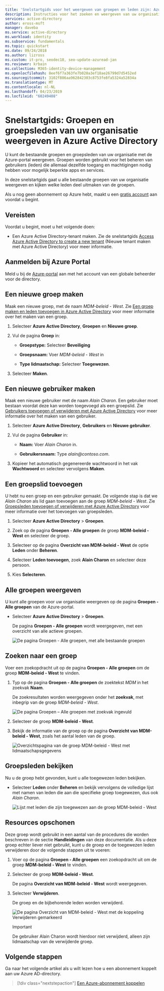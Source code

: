 ```yaml
---
title: 'Snelstartgids voor het weergeven van groepen en leden zijn: Azure Active Directory | Microsoft Docs'
description: Instructies voor het zoeken en weergeven van uw organisatiegroepen en hun toegewezen leden.
services: active-directory
author: eross-msft
manager: daveba
ms.service: active-directory
ms.workload: identity
ms.subservice: fundamentals
ms.topic: quickstart
ms.date: 09/24/2018
ms.author: lizross
ms.custom: it-pro, seodec18, seo-update-azuread-jan
ms.reviewer: krbain
ms.collection: M365-identity-device-management
ms.openlocfilehash: 8eef6f7a363fe7b020a3ef18ae26799d7d5452ed
ms.sourcegitcommit: 3102f886aa962842303c8753fe8fa5324a52834a
ms.translationtype: MT
ms.contentlocale: nl-NL
ms.lasthandoff: 04/23/2019
ms.locfileid: "60249408"
---
```

<!--As a brand-new Azure AD administrator, I need to view my organization’s groups along with the assigned members, so I can manage permissions to apps and services for people in my organization-->

# <a name="quickstart-view-your-organizations-groups-and-members-in-azure-active-directory"></a>Snelstartgids: Groepen en groepsleden van uw organisatie weergeven in Azure Active Directory
U kunt de bestaande groepen en groepsleden van uw organisatie met de Azure-portal weergeven. Groepen worden gebruikt voor het beheren van gebruikers (leden) die allemaal dezelfde toegang en machtigingen nodig hebben voor mogelijk beperkte apps en services.

In deze snelstartgids gaat u alle bestaande groepen van uw organisatie weergeven en kijken welke leden deel uitmaken van de groepen.

Als u nog geen abonnement op Azure hebt, maakt u een [gratis account](https://azure.microsoft.com/free/) aan voordat u begint. 

## <a name="prerequisites"></a>Vereisten
Voordat u begint, moet u het volgende doen:

- Een Azure Active Directory-tenant maken. Zie de snelstartgids [Access Azure Active Directory to create a new tenant](active-directory-access-create-new-tenant.md) (Nieuwe tenant maken met Azure Active Directory) voor meer informatie.

## <a name="sign-in-to-the-azure-portal"></a>Aanmelden bij Azure Portal
Meld u bij de [Azure-portal](https://portal.azure.com/) aan met het account van een globale beheerder voor de directory.

## <a name="create-a-new-group"></a>Een nieuwe groep maken 
Maak een nieuwe groep, met de naam _MDM-beleid - West_. Zie [Een groep maken en leden toevoegen in Azure Active Directory](active-directory-groups-create-azure-portal.md) voor meer informatie over het maken van een groep.

1. Selecteer **Azure Active Directory**, **Groepen** en **Nieuwe groep**.

2. Vul de pagina **Groep** in:
    
    - **Groepstype:** Selecteer **Beveiliging**
    
    - **Groepsnaam:** Voer _MDM-beleid - West_ in
    
    - **Type lidmaatschap:** Selecteer **Toegewezen**.

3. Selecteer **Maken**.

## <a name="create-a-new-user"></a>Een nieuwe gebruiker maken
Maak een nieuwe gebruiker met de naam _Alain Charon_. Een gebruiker moet bestaan voordat deze kan worden toegevoegd als een groepslid. Zie [Gebruikers toevoegen of verwijderen met Azure Active Directory](add-users-azure-active-directory.md) voor meer informatie over het maken van een gebruiker.

1. Selecteer **Azure Active Directory**, **Gebruikers** en **Nieuwe gebruiker**.

2. Vul de pagina **Gebruiker** in:

    - **Naam:** Voer _Alain Charon_ in.

    - **Gebruikersnaam:** Type *alain\@contoso.com*.

3. Kopieer het automatisch gegenereerde wachtwoord in het vak **Wachtwoord** en selecteer vervolgens **Maken**.

## <a name="add-a-group-member"></a>Een groepslid toevoegen
U hebt nu een groep en een gebruiker gemaakt. De volgende stap is dat we _Alain Charon_ als lid gaan toevoegen aan de groep _MDM-beleid - West_. Zie [Groepsleden toevoegen of verwijderen met Azure Active Directory](active-directory-groups-members-azure-portal.md) voor meer informatie over het toevoegen van groepsleden.

1. Selecteer **Azure Active Directory** > **Groepen**.

2. Zoek op de pagina **Groepen - Alle groepen** de groep **MDM-beleid - West** en selecteer de groep.

3. Selecteer op de pagina **Overzicht van MDM-beleid - West** de optie **Leden** onder **Beheren**.

4. Selecteer **Leden toevoegen**, zoek **Alain Charon** en selecteer deze persoon.

5. Kies **Selecteren**.

## <a name="view-all-groups"></a>Alle groepen weergeven
U kunt alle groepen voor uw organisatie weergeven op de pagina **Groepen - Alle groepen** van de Azure-portal.

- Selecteer **Azure Active Directory** > **Groepen**.

    De pagina **Groepen - Alle groepen** wordt weergegeven, met een overzicht van alle actieve groepen.

    ![De pagina Groepen - Alle groepen, met alle bestaande groepen](media/active-directory-groups-view-azure-portal/groups-all-groups-blade-with-all-groups.png)

## <a name="search-for-the-group"></a>Zoeken naar een groep
Voer een zoekopdracht uit op de pagina **Groepen - Alle groepen** om de groep **MDM-beleid - West** te vinden.

1. Typ op de pagina **Groepen - Alle groepen** de zoektekst _MDM_ in het zoekvak **Naam**.

    De zoekresultaten worden weergegeven onder het **zoekvak**, met inbegrip van de groep _MDM-beleid - West_.

    ![De pagina Groepen – Alle groepen met zoekvak ingevuld](media/active-directory-groups-view-azure-portal/search-for-specific-group.png)

3. Selecteer de groep **MDM-beleid - West**.

4. Bekijk de informatie van de groep op de pagina **Overzicht van MDM-beleid - West**, zoals het aantal leden van de groep.

    ![Overzichtspagina van de groep MDM-beleid - West met lidmaatschapsgegevens](media/active-directory-groups-view-azure-portal/group-overview-blade.png)

## <a name="view-group-members"></a>Groepsleden bekijken
Nu u de groep hebt gevonden, kunt u alle toegewezen leden bekijken.

- Selecteer **Leden** onder **Beheren** en bekijk vervolgens de volledige lijst met namen van leden die aan die specifieke groep toegewezen, dus ook _Alain Charon_.

    ![Lijst met leden die zijn toegewezen aan de groep MDM-beleid - West](media/active-directory-groups-view-azure-portal/groups-all-members.png)

## <a name="clean-up-resources"></a>Resources opschonen
Deze groep wordt gebruikt in een aantal van de procedures die worden beschreven in de sectie **Handleidingen** van deze documentatie. Als u deze groep echter liever niet gebruikt, kunt u de groep en de toegewezen leden verwijderen door de volgende stappen uit te voeren:

1. Voer op de pagina **Groepen - Alle groepen** een zoekopdracht uit om de groep **MDM-beleid - West** te vinden.

2.  Selecteer de groep **MDM-beleid - West**.

    De pagina **Overzicht van MDM-beleid - West** wordt weergegeven.

3. Selecteer **Verwijderen**.

    De groep en de bijbehorende leden worden verwijderd.

    ![De pagina Overzicht van MDM-beleid - West met de koppeling Verwijderen gemarkeerd](media/active-directory-groups-view-azure-portal/group-overview-blade-delete.png)

    >[!Important]
    >De gebruiker Alain Charon wordt hierdoor niet verwijderd, alleen zijn lidmaatschap van de verwijderde groep.

## <a name="next-steps"></a>Volgende stappen
Ga naar het volgende artikel als u wilt lezen hoe u een abonnement koppelt aan uw Azure AD-directory.

> [!div class="nextstepaction"]
> [Een Azure-abonnement koppelen](active-directory-how-subscriptions-associated-directory.md)

